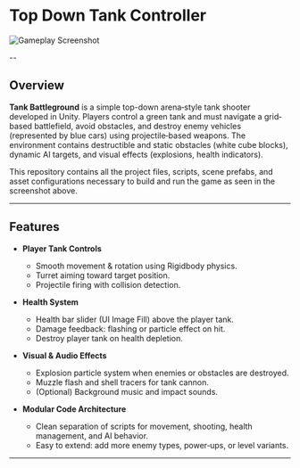 # Top Down Tank Controller

![Gameplay Screenshot](screenshots/screenshot.png)

--

## Overview

**Tank Battleground** is a simple top-down arena‐style tank shooter developed in Unity. Players control a green tank and must navigate a grid‐based battlefield, avoid obstacles, and destroy enemy vehicles (represented by blue cars) using projectile‐based weapons. The environment contains destructible and static obstacles (white cube blocks), dynamic AI targets, and visual effects (explosions, health indicators).  

This repository contains all the project files, scripts, scene prefabs, and asset configurations necessary to build and run the game as seen in the screenshot above.

---

## Features

- **Player Tank Controls**  
  - Smooth movement & rotation using Rigidbody physics.  
  - Turret aiming toward target position.  
  - Projectile firing with collision detection.  

- **Health System**  
  - Health bar slider (UI Image Fill) above the player tank.  
  - Damage feedback: flashing or particle effect on hit.  
  - Destroy player tank on health depletion.  

- **Visual & Audio Effects**  
  - Explosion particle system when enemies or obstacles are destroyed.  
  - Muzzle flash and shell tracers for tank cannon.  
  - (Optional) Background music and impact sounds.  

- **Modular Code Architecture**  
  - Clean separation of scripts for movement, shooting, health management, and AI behavior.  
  - Easy to extend: add more enemy types, power‐ups, or level variants.  



---


